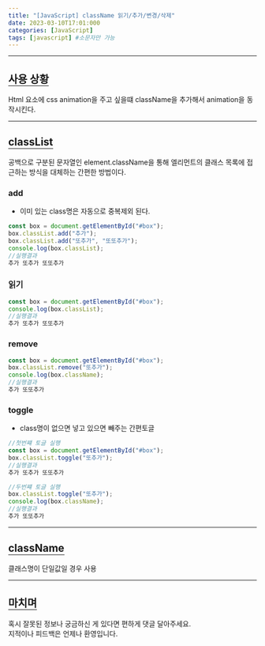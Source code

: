 ```yaml
---
title: "[JavaScript] className 읽기/추가/변경/삭제"
date: 2023-03-10T17:01:000
categories: [JavaScript]
tags: [javascript] #소문자만 가능
---
```


---

## <b style="border-bottom:2px solid gray">사용 상황</b>
<p>Html 요소에 css animation을 주고 싶을떄 className을 추가해서 animation을 동작시킨다.</p>

***

## <b style="border-bottom:2px solid gray">classList</b>
<p>공백으로 구분된 문자열인 element.className을 통해 엘리먼트의 클래스 목록에 접근하는 방식을 대체하는 간편한 방법이다.</p>

### <b>add</b>
- 이미 있는 class명은 자동으로 중복제외 된다.

```js
const box = document.getElementById("#box");
box.classList.add("추가");
box.classList.add("또추가", "또또추가");
console.log(box.classList);
//실행결과
추가 또추가 또또추가
```

### <b>읽기</b>
```js
const box = document.getElementById("#box");
console.log(box.classList);
//실행결과
추가 또추가 또또추가
```

### <b>remove</b>
```js
const box = document.getElementById("#box");
box.classList.remove("또추가");
console.log(box.className);
//실행결과
추가 또또추가
```

### <b>toggle</b>
- class명이 없으면 넣고 있으면 빼주는 간편토글

```js
//첫번쨰 토글 실행
const box = document.getElementById("#box");
box.classList.toggle("또추가");
//실행결과
추가 또추가 또또추가

//두번쨰 토글 실행
box.classList.toggle("또추가");
console.log(box.className);
//실행결과
추가 또또추가
```

***

## <b style="border-bottom:2px solid gray">className</b>
<p>클래스명이 단일값일 경우 사용</p>

---

## <b style="border-bottom:2px solid gray"><b>마치며</b></b>
<P>혹시 잘못된 정보나 궁금하신 게 있다면 편하게 댓글 달아주세요.<br/>
지적이나 피드백은 언제나 환영입니다.</p>